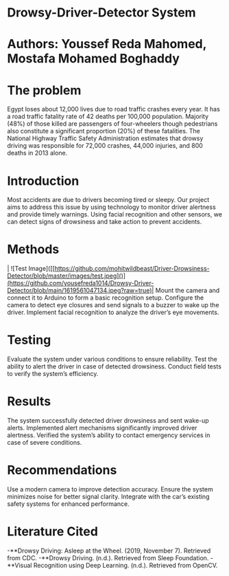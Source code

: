 # Drowsy-Driver-Detector System
# Authors: Youssef Reda Mahomed, Mostafa Mohamed Boghaddy

# The problem

Egypt loses about 12,000 lives due to road traffic crashes every year. It has a road traffic fatality rate of 42 deaths per 100,000 population. Majority (48%) of those killed are passengers of four-wheelers though pedestrians also constitute a significant proportion (20%) of these fatalities. The National Highway Traffic Safety Administration estimates that drowsy driving was responsible for 72,000 crashes, 44,000 injuries, and 800 deaths in 2013 alone.

# Introduction
Most accidents are due to drivers becoming tired or sleepy. Our project aims to address this issue by using technology to monitor driver alertness and provide timely warnings. Using facial recognition and other sensors, we can detect signs of drowsiness and take action to prevent accidents.

# Methods

|  ![Test Image]([[https://github.com/mohitwildbeast/Driver-Drowsiness-Detector/blob/master/images/test.jpeg]()](https://github.com/yousefreda1014/Drowsy-Driver-Detector/blob/main/1619561047134.jpeg?raw=true)|
Mount the camera and connect it to Arduino to form a basic recognition setup.
Configure the camera to detect eye closures and send signals to a buzzer to wake up the driver.
Implement facial recognition to analyze the driver’s eye movements.

# Testing
Evaluate the system under various conditions to ensure reliability.
Test the ability to alert the driver in case of detected drowsiness.
Conduct field tests to verify the system’s efficiency.

# Results
The system successfully detected driver drowsiness and sent wake-up alerts.
Implemented alert mechanisms significantly improved driver alertness.
Verified the system’s ability to contact emergency services in case of severe conditions.

# Recommendations
Use a modern camera to improve detection accuracy.
Ensure the system minimizes noise for better signal clarity.
Integrate with the car’s existing safety systems for enhanced performance.
# Literature Cited
-**Drowsy Driving: Asleep at the Wheel. (2019, November 7). Retrieved from CDC.
-**Drowsy Driving. (n.d.). Retrieved from Sleep Foundation.
-**Visual Recognition using Deep Learning. (n.d.). Retrieved from OpenCV.

